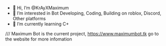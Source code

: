 - 👋 Hi, I’m @KrAyXMaximum
- 👀 I’m interested in Bot Developing, Coding, Building on roblox, Discord, Other platforms
- 🌱 I’m currently learning C+

/// Maximum Bot is the current project, https://www.maximumbot.tk go to the website for more infomation
